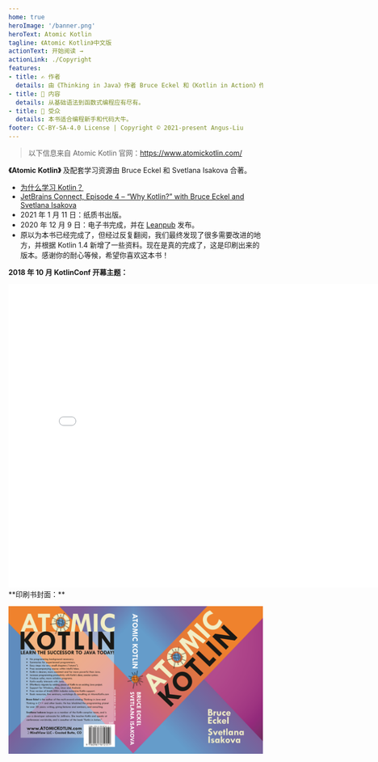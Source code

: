 ```yaml
---
home: true
heroImage: '/banner.png'
heroText: Atomic Kotlin
tagline: 《Atomic Kotlin》中文版
actionText: 开始阅读 →
actionLink: ./Copyright
features:
- title: ✍️ 作者
  details: 由《Thinking in Java》作者 Bruce Eckel 和《Kotlin in Action》作者 Svetlana Isakova 合著。
- title: 📑 内容
  details: 从基础语法到函数式编程应有尽有。
- title: 🙆 受众
  details: 本书适合编程新手和代码大牛。
footer: CC-BY-SA-4.0 License | Copyright © 2021-present Angus-Liu
---
```


> 以下信息来自 Atomic Kotlin 官网：https://www.atomickotlin.com/

**《Atomic Kotlin》** 及配套学习资源由 Bruce Eckel 和 Svetlana Isakova 合著。

- [为什么学习 Kotlin？](https://blog.jetbrains.com/kotlin/2021/04/why-learn-kotlin/)
- [JetBrains Connect, Episode 4 – “Why Kotlin?” with Bruce Eckel and Svetlana Isakova](https://www.youtube.com/watch?v=0V-qp-qpjzU)
- 2021 年 1 月 11 日：纸质书出版。
- 2020 年 12 月 9 日：电子书完成，并在 [Leanpub](https://leanpub.com/AtomicKotlin) 发布。
- 原以为本书已经完成了，但经过反复翻阅，我们最终发现了很多需要改进的地方，并根据 Kotlin 1.4 新增了一些资料。现在是真的完成了，这是印刷出来的版本。感谢你的耐心等候，希望你喜欢这本书！

**2018 年 10 月 KotlinConf 开幕主题：** 

<div align="center">
<iframe width="800" height="600" src="//player.bilibili.com/player.html?aid=716034766&bvid=BV1HQ4y197ko&cid=352328500&page=1" scrolling="no" border="0" frameborder="no" framespacing="0" allowfullscreen="true"> </iframe>
</div>
**印刷书封面：**

![Atomic Kotlin Book Cover](./assets/BookCover.png)


